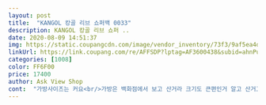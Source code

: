 ```yaml
---
layout: post 
title:  "KANGOL 캉골 리브 쇼퍼백 0033" 
description: KANGOL 캉골 리브 쇼퍼 ..
date: 2020-08-09 14:51:37 
img: https://static.coupangcdn.com/image/vendor_inventory/73f3/9af5ea4d65e98413eb50203ed12b173fc540236be4196829d1be9c18cfc4.png 
linkUrl: https://link.coupang.com/re/AFFSDP?lptag=AF3600438&subid=ahnPublicAsk&pageKey=1322470902&itemId=2343898337&vendorItemId=71037928498&traceid=V0-113-be128d3e1337832c 
categories: [1008] 
color: FF6F00 
price: 17400 
author: Ask View Shop 
cont:  "가방사이즈는 커요<br/>가방은 백화점에서 보고 산거라 크기도 큰편인거 알고 산거고 기저귀 가방으로 산거라 가볍고 생활방수되고 짐도 많이 들어가고 안에 망으로 분리되는부분이 있어서 젖병이랑 보온병 넣기 좋아요.<br/><br/>갑자기 기저귀가방 쓰던게 어제 끈이 끊어져서 난감했는데 오늘 배송 도착해서 내일 들고 나갈수 있겠네요^^택이 백화점에서 파는 택이랑 똑같아요!!정품을 이 가격에 살 수 있다니 행복합니다기다린 보람이 있어요많이 파세요^^<br/>베이지색도 구메할 예정입니다<br/>주문하고 일주일정도 기다렸지만 제품이 맘에 들어서 좋아요택보니까 정품맞네요어제도 백화점가서 이 가방 보고 왔는데 정품맞네요^^6만2천원에 판매하던데 2만4천5백원에 샀어요제가 사고 나면 뭐든지 가격이 내려가네요^^;;그래도 이가격에 사서 너무 맘에 들어요<br/>천은 프라다천이네요<br/>크기도 맘에들고 실물이 훨씬 이쁘네요 가볍고 많이 들어가서 요즘 매일 들고다닙니다!<br/>해외직구라서 배송늦을까봐 걱정했는데 배송도 생각보다 빠르고 가격도 착하고  좋아요<br/>" 
---
```


